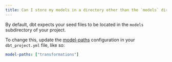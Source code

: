 ```yaml
---
title: Can I store my models in a directory other than the `models` directory in my project?
---
```

By default, dbt expects your seed files to be located in the `models` subdirectory of your project.

To change this, update the [model-paths](reference/project-configs/model-paths.md) configuration in your `dbt_project.yml`
file, like so:

<File name='dbt_project.yml'>

```yml
model-paths: ["transformations"]
```

</File>
